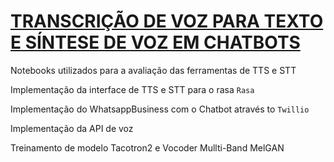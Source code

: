 # [TRANSCRIÇÃO DE VOZ PARA TEXTO E SÍNTESE DE VOZ EM CHATBOTS](https://www.overleaf.com/read/zrqkxkzwckcj)

Notebooks utilizados para a avaliação das ferramentas de TTS e STT

Implementação da interface de TTS e STT para o rasa `Rasa`

Implementação do WhatsappBusiness com o Chatbot através to `Twillio`

Implementação da API de voz

Treinamento de modelo Tacotron2 e Vocoder Mullti-Band MelGAN

